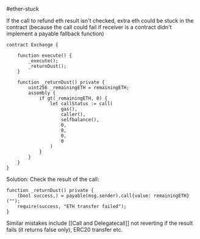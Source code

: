 #ether-stuck

If the call to refund eth result isn't checked, extra eth could be stuck in the contract (because the call could fail if receiver is a contract didn't implement a payable fallback function)

```solidity
contract Exchange {

	function execute() {
		_execute();
		_returnDust();
	}
	
    function _returnDust() private {
        uint256 _remainingETH = remainingETH;
        assembly {
            if gt(_remainingETH, 0) {
                let callStatus := call(
                    gas(),
                    caller(),
                    selfbalance(),
                    0,
                    0,
                    0,
                    0
                )
            }
        }
    }
}
```

Solution:
Check the result of the call:
```solidity
function _returnDust() private {
    (bool success,) = payable(msg.sender).call{value: remainingETH}("");
    require(success, "ETH transfer failed");
}
```

Similar mistakes include [[Call and Delegatecall]] not reverting if the result fails (it returns false only), ERC20 transfer etc. 